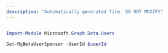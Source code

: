 ```yaml
---
description: "Automatically generated file. DO NOT MODIFY"
---
```


```powershell

Import-Module Microsoft.Graph.Beta.Users

Get-MgBetaUserSponsor -UserId $userId

```